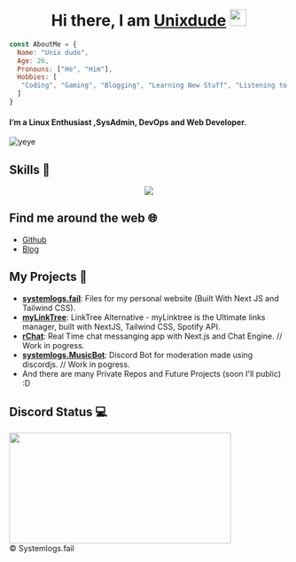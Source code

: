 <h1 align="center">Hi there, I am <b> <a href="https://hi.systemlogs.fail"> Unixdude</a> </b>  <img src="https://www.emoji.co.uk/files/apple-emojis/smileys-people-ios/90-waving-hand-sign.png" width="30px"></h1>

```js
const AboutMe = {
  Name: "Unix dude",
  Age: 26,
  Pronouns: ["He", "Him"],
  Hobbies: [
   "Coding", "Gaming", "Blogging", "Learning New Stuff", "Listening to music" 
  ]
}
```

#### I’m a Linux Enthusiast ,SysAdmin, DevOps and Web Developer. 
     
![yeye](https://media.discordapp.net/attachments/870569585772994631/1001429472760827984/1001000810483830847_1.gif)

## Skills 🚀

<p align="center">
  <a href="https://systemlogs.fail">
    <img src="https://skillicons.dev/icons?i=bash,linux,kubernetes,docker,ansible,jenkins,openstack,aws,gcp,azure,cloudflare,grafana,raspberrypi,haskell,heroku,js,nodejs,css,html,discord,blender,tailwindcss,angular,react,nextjs,mysql,postgres,nginx,vscode,github,gitlab,git,vim,md,xd" />
  </a>
</p>

## Find me around the web 🌐

- [Github](https://github.com/aunixdude)
- [Blog](https://logs.systemlogs.fail/)




  
## My Projects  📁

- [**systemlogs.fail**](https://systemlogs.fail/): Files for my personal website (Built With Next JS and Tailwind CSS).
- [**myLinkTree**](https://hi.systemlogs.fail/): LinkTree Alternative -  myLinktree is the Ultimate links manager, built with NextJS, Tailwind CSS, Spotify API.
- [**rChat**](https://github.com/aunixdude): Real Time chat messanging app with Next.js and Chat Engine. // Work in pogress.
- [**systemlogs.MusicBot**](https://discord.systemlogs.fail): Discord Bot for moderation made using discordjs. // Work in pogress.
- And there are many Private Repos and Future Projects (soon I'll public) :D

## Discord Status 💻

<a href="https://discord.com/users/943158894031687710">
     <img src="https://lanyard.cnrad.dev/api/943158894031687710" width="400" height="200" />
</a>
<div>
<!-- <img align="right" src="https://visitor-badge.laobi.icu/badge?page_id=itsag.itag&" /> -->
©️ Systemlogs.fail
</div>
